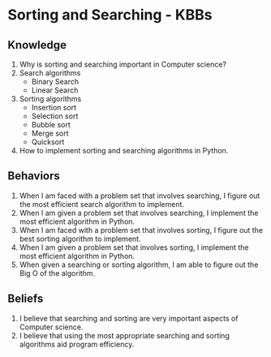 # Sorting and Searching - KBBs

## Knowledge
1. Why is sorting and searching important in Computer science?
2. Search algorithms
	+ Binary Search
	+ Linear Search
3. Sorting algorithms
	+ Insertion sort
	+ Selection sort
	+ Bubble sort
	+ Merge sort
	+ Quicksort
4. How to implement sorting and searching algorithms in Python.
  
## Behaviors
1. When I am faced with a problem set that involves searching, I figure out the most efficient search algorithm to implement.
2. When I am given a problem set that involves searching, I implement the most efficient algorithm in Python.
3. When I am faced with a problem set that involves sorting, I figure out the best sorting algorithm to implement.
4. When I am given a problem set that involves sorting, I implement the most efficient algorithm in Python.
5. When given a searching or sorting algorithm, I am able to figure out the Big O of the algorithm.

## Beliefs
1. I believe that searching and sorting are very important aspects of Computer science.
2. I believe that using the most appropriate searching and sorting algorithms aid program efficiency.




